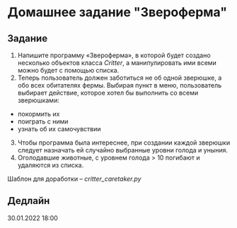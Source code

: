 # Домашнее задание "Звероферма"

## Задание
1. Напишите программу «Звероферма», в которой будет создано несколько объектов класса _Critter_, а манипулировать ими всеми можно будет с помощью списка. 
2. Теперь пользователь должен заботиться не об одной зверюшке, а обо всех обитателях фермы. Выбирая пункт в меню, пользователь выбирает действие, которое хотел бы выполнить со всеми зверюшками: 
* покормить их 
* поиграть с ними 
* узнать об их самочувствии

3. Чтобы программа была интереснее, при создании каждой зверюшки следует назначать ей случайно выбранные уровни голода и уныния.
4. Оголодавшие животные, с уровнем голода > 10 погибают и удаляются из списка. 

Шаблон для доработки – *critter_caretaker.py*

## Дедлайн 
30.01.2022 18:00
